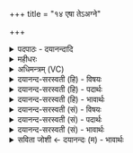 +++
title = "१४ एषा तेऽअग्ने"

+++
<details><summary>पदपाठः - दयानन्दादि</summary>

ए॒षा। ते॒। अ॒ग्ने॒। स॒मिदिति॑ स॒म्ऽइत्। तया॑। वर्ध॑स्व। च॒। आ॒। च॒। प्या॒य॒स्व॒। व॒र्धि॒षी॒महि॑। च॒। व॒यम्। आ। च॒। प्या॒सि॒षी॒म॒हि॒। अग्ने॑। वा॒ज॒जि॒दिति॑ वाजऽजित्। वाज॑म्। त्वा॒। स॒सृ॒वाꣳस॒मिति॑ स॒सृ॒वाꣳस॑म्। वा॒ज॒जित॒मिति॑ वाज॒ऽजित॑म्। सम्। मा॒र्ज्मि॒। १४।
</details>

<details><summary>महीधरः</summary>

म० एषा त इति होतानुमन्त्रयते' (का० ३ । ५। २) इति । ब्रह्मत्वं समाप्तम् । अतः प्राकृतमार्षम् । इयमनुष्टुबग्निदेवत्या । हे अग्ने, एषा ते तव समित् समिन्धनहेतुः काष्ठविशेषः । तया समिधा त्वं वर्धस्व वृद्धिं गच्छ । आप्यायस्व च । अस्मानपि सर्वतो वृद्धिं प्रापय । तथाच सति त्वत्प्रसादाद्वयं वर्धिषीमहि वृद्धिं प्राप्नुयाम प्यासिषीमहि च । अस्मदीयपुत्रपश्वादीन्सर्वतो वृद्धान्करवाम । 'संमार्ष्टि पूर्ववदपरिक्रामᳪं᳭ सकृत्सकृत्ससृवाᳪं᳭सम्' (का० ३।५। ४) इति । 'पूर्वमग्ने वाजजिदिति' (ख० ७) मन्त्रेण यथेध्मसन्नहनैरग्नेः संमार्गः कृतस्तथात्रापि संमार्ष्टि । तत्र परिक्रम्य त्रिस्त्रिः कृतः । अत्र तु परिक्रमणं विनैकैकवारमिति विशेष इति सूत्रार्थः । मन्त्रो व्याख्यातः । इयान्विशेषः । हे अग्ने, त्वां संमार्ज्मि । किंभूतं त्वाम् । वाजं ससृवांसमन्नमुद्दिश्य गतवन्तमन्नं संपादितवन्तमित्यर्थः । अन्यत् पूर्ववत् ॥ १४ ॥  
पञ्चदशी।
</details>

<details><summary>अधिमन्त्रम् (VC)</summary>

- अग्निः सर्वस्य
- परमेष्ठी प्रजापतिर्ऋषिः
- अनुष्टुप्, भुरिग् आर्ची गायत्री
- गान्धारः
</details>

<details><summary>दयानन्द-सरस्वती (हि) - विषयः</summary>

यज्ञ में अग्नि से कैसे उपकार लेना चाहिये, सो अगले मन्त्र में प्रकाश किया है ॥
</details>

<details><summary>दयानन्द-सरस्वती (हि) - पदार्थः</summary>

पदार्थान्वयभाषाः -  हे (अग्ने) परमेश्वर ! (ते) आपकी जो (एषा) यह (समित्) अच्छी प्रकार पदार्थों के गुणों की प्रकाश करनेवाली वेदविद्या है, (तया) उससे हम लोगों की की हुई स्तुति को प्राप्त होकर आप नित्य (वर्धस्व) हमारे ज्ञान में वृद्धि को प्राप्त हूजिये, (च) और उस वेदविद्या से हम लोगों की भी नित्य वृद्धि कीजिये। इसी प्रकार हे भगवन् ! आप के गुणों को जाननेहारे हम लोगों से (च) भी प्रकाशित होकर आप (प्यायस्व) हमारे आत्माओं में वृद्धि को प्राप्त हूजिये। इसी प्रकार हम को भी बढ़ाइये। हे भगवन् ! (अग्ने) विज्ञानस्वरूप विजय देने और (वाजजित्) सब के वेग को जीतनेवाले परमेश्वर हम लोग (वाजम्) जो कि ज्ञानस्वरूप (ससृवांसम्) अर्थात् सबको जाननेवाले (त्वा) आपकी (वर्धिषीमहि) स्तुतियों से वृद्धि तथा प्राप्ति करें (च) और आप कृपा करके हम को भी सब के वेग के जीतने तथा ज्ञानवान् अर्थात् सब के मन के व्यवहारों को जाननेवाले कीजिये और जैसे हम लोग आपकी (आप्यासिषीमहि) अधिक-अधिक स्तुति करें, वैसे ही आप भी हम लोगों को सब उत्तम-उत्तम गुण और सुखों से (आप्यायस्व) वृद्धियुक्त कीजिये। हम आपके आश्रय को प्राप्त होकर तथा आपकी आज्ञा के पालने से (संमार्ज्मि) अच्छी प्रकार शुद्ध होते हैं ॥१॥ जो (एषा) यह (अग्ने) भौतिक अग्नि है (ते) उसकी (समित्) बढ़ाने अर्थात् अच्छी प्रकार प्रदीप्त करनेवाली लकड़ियों का समूह है (तया) उससे यह अग्नि (वर्धस्व) बढ़ता और (आप्यायस्व) परिपूर्ण भी होता है। हम लोग (त्वा) उस (वाजम्) वेग और (ससृवांसम्) शिल्पविद्या के गुणों को देने तथा (वाजजितम्) संग्राम के जिताने के साधन अग्नि को विद्या की वृद्धि के लिये (वर्धिषीमहि) बढ़ाते हैं। (च) और (आप्यासिषीमहि) कलाओं में परिपूर्ण भी करते हैं, जिससे यह शिल्पविद्या से सिद्ध किये हुए विमान आदि यानों तथा वेगवाले शिल्पविद्या के गुणों की प्राप्ति से संग्राम को जितानेवाले हमको विजय के साथ बढ़ाता है, इससे (त्वा) उस अग्नि को हम (संमार्ज्मि) अच्छी प्रकार प्रयोग करते हैं ॥२॥१४॥
</details>

<details><summary>दयानन्द-सरस्वती (हि) - भावार्थः</summary>

भावार्थभाषाः -  इस मन्त्र में श्लेषालङ्कार है और एक-एक अर्थ के दो-दो क्रियापद आदर के लिये जानने चाहिये। जो मनुष्य परमेश्वर की आज्ञा के पालने और क्रिया की कुशलता में उन्नति को प्राप्त होते हैं, वे विद्या और सुख में सब को आनन्दित कर और दुष्ट शत्रुओं को जीतकर शुद्ध होके सुखी होते हैं। जो आलस्य करनेवाले हैं, वे ऐसे कभी नहीं हो सकते और चार चकारों से ईश्वर की धर्मयुक्त आज्ञा सूक्ष्म वा स्थूलता से अनेक प्रकार की और क्रियाकाण्ड में करने योग्य कार्य्य भी अनेक प्रकार के हैं, ऐसा समझना चाहिये। जो तेरहवें मन्त्र में वेदविद्या कही है, उस से सुख के लिये यज्ञ का सन्धान तथा पुरुषार्थ करना चाहिये, ऐसा इस मन्त्र में प्रतिपादन किया है ॥१४॥
</details>

<details><summary>दयानन्द-सरस्वती (सं) - विषयः</summary>

अग्निना यज्ञे कथमुपकारो ग्राह्य इत्युपदिश्यते ॥
</details>

<details><summary>दयानन्द-सरस्वती (सं) - पदार्थः</summary>

पदार्थान्वयभाषाः -  हे अग्ने जगदीश्वर ! ते तव यैषा समित् वेदविद्यास्ति तयास्माभिः स्तुतः सँस्त्वं वर्धस्व चास्मान् नित्यं वर्धय। हे भगवन्नेवं भवद्विदितगुणैरस्माभिः प्रकाशितः संस्त्वं प्यायस्व चास्मान् नित्यं प्यायय। हे भगवन्नग्ने वाजजिद्वाजं ससृवांसं त्वां वयं वर्धिषीमहि। कृपया भवान् चास्मानपि वाजजितः सस्रुषो वाजान् करोतु, यथा वयं भवन्तमाप्यासिषीमहि, तथैव भवांश्चास्मान् सर्वैः शुभगुणैराप्यायताम्। अहं भवन्तमाश्रित्य संमार्ज्मि भवदाज्ञानुष्ठानेन शुद्धो भवामीत्येकः ॥ यैषा तेऽस्याग्नेर्वर्धिका समिदस्ति तया चायं वर्धते आप्यायते च वयं तं वाजं ससृवांसं वाजजितमग्निं विद्यावृद्धये वर्धिषीमहि, आप्यासिषीमहि च। यतोऽयं शिल्पविद्यासिद्धैर्विमानादिभिर्यानैर्वाजान् सस्रुषो वाजजितोऽस्मान् विजयेन वर्धयति, तमहं संमार्ज्मीति द्वितीयः ॥१४॥
</details>

<details><summary>दयानन्द-सरस्वती (सं) - भावार्थः</summary>

भावार्थभाषाः -  अत्र श्लेषालङ्कारः। क्रियाद्वयं चादरार्थं विज्ञेयम्। ये मनुष्याः परमेश्वराज्ञापालने क्रियाकौशले च वर्धन्ते, ते विद्यायां सर्वानानन्दयित्वा दुष्टान् शत्रून् जित्वा शुद्धा भूत्वा सुखयन्ति, नेतरेऽलसाः। चकारचतुष्टयेनेश्वराज्ञा धर्म्या सूक्ष्मस्थूलतयाऽनेकविधास्ति तथा क्रियाकाण्डे कर्त्तव्यानि कर्माण्यनेकानि सन्तीति विज्ञेयम्। त्रयोदशमन्त्रेण या वेदविद्या प्रतिपादितास्ति, तया सुखार्थं यज्ञसंधानमुक्तमनेनैतयैवं पुरुषार्थः कार्य्य इति प्रकाशितम् ॥१४॥
</details>

<details><summary>सविता जोशी ← दयानन्दः (म) - भावार्थः</summary>

भावार्थभाषाः -  या मंत्रात श्लेषालंकार आहे. एकेका अर्थाची दोन दोन क्रियापदे आदरासाठी वापरलेली आहेत. जी माणसे परमेश्वराच्या आज्ञेचे पालन करतात व कर्मकुशलतेने ज्यांची उन्नती होते, त्यांना विद्या व सुख प्राप्त होऊन ती सर्वांना आनंदित करतात आणि दुष्ट शत्रूंना जिंकून घेतात व सुखी होतात. जी माणसे आळशी असतात ती अशा प्रकारचा व्यवहार कधीच करीत नाहीत. चार चकारांनी ईश्वराची आज्ञा सूक्ष्म व स्थूलरूपाने पालन करून ही अनेक प्रकारची कार्ये करावयाची असतात, हे जाणले पाहिजे. तेराव्या मंत्रात वेदविद्येबाबत जे सांगितले आहे त्याद्वारे सुख लाभावे म्हणून यज्ञाचे अनुष्ठान करावे व पुरुषार्थ करावा, असे या मंत्रात प्रतिपादित केलेले आहे.
</details>